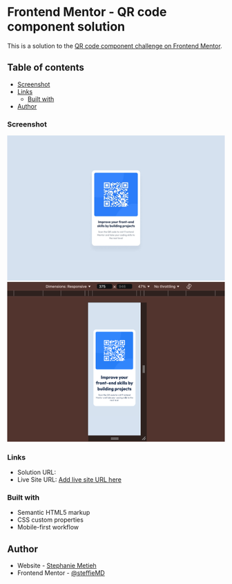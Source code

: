 # Frontend Mentor - QR code component solution

This is a solution to the [QR code component challenge on Frontend Mentor](https://www.frontendmentor.io/challenges/qr-code-component-iux_sIO_H).

## Table of contents

- [Screenshot](#screenshot)
- [Links](#links)
  - [Built with](#built-with)
- [Author](#author)

### Screenshot

![](./design/desktop-view.jpg)
![](./design/mobile-view.png)

### Links

- Solution URL: [](https://https://github.com/steffieMD/qr-code-component)
- Live Site URL: [Add live site URL here](https://your-live-site-url.com)

### Built with

- Semantic HTML5 markup
- CSS custom properties
- Mobile-first workflow

## Author

- Website - [Stephanie Metieh](https://steff-metieh-portfolio.netlify.app/)
- Frontend Mentor - [@steffieMD](https://www.frontendmentor.io/profile/steffieMD)
